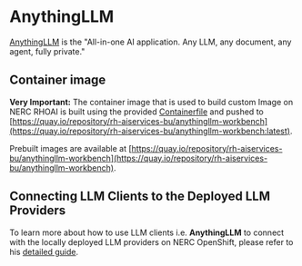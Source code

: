 # AnythingLLM

[AnythingLLM](https://anythingllm.com/) is the "All-in-one AI application. Any LLM, any document, any agent, fully private."

## Container image

**Very Important:** The container image that is used to build custom Image on NERC RHOAI is built using the provided [Containerfile](Containerfile) and pushed to [https://quay.io/repository/rh-aiservices-bu/anythingllm-workbench](https://quay.io/repository/rh-aiservices-bu/anythingllm-workbench:latest).

Prebuilt images are available at [https://quay.io/repository/rh-aiservices-bu/anythingllm-workbench](https://quay.io/repository/rh-aiservices-bu/anythingllm-workbench).

## Connecting LLM Clients to the Deployed LLM Providers

To learn more about how to use LLM clients i.e. **AnythingLLM** to connect with the locally deployed LLM providers on NERC OpenShift, please refer to his [detailed guide](https://nerc-project.github.io/nerc-docs/openshift-ai/other-projects/LLM-client-AnythingLLM/).
